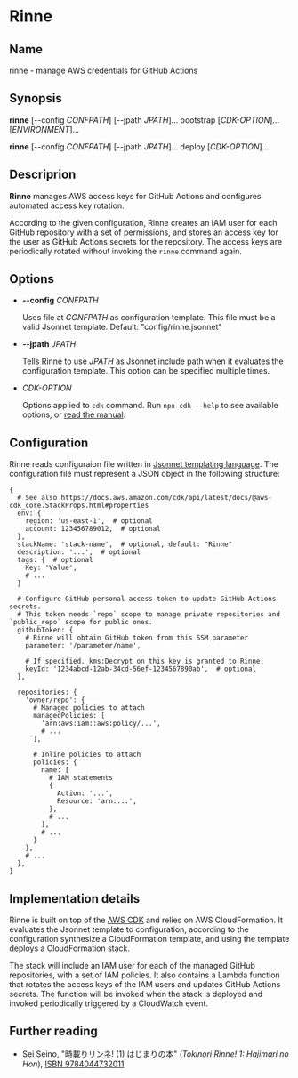 # Rinne
## Name
rinne - manage AWS credentials for GitHub Actions

## Synopsis
**rinne** [--config _CONFPATH_] [--jpath _JPATH_]... bootstrap [_CDK-OPTION_]... [_ENVIRONMENT_]...

**rinne** [--config _CONFPATH_] [--jpath _JPATH_]... deploy [_CDK-OPTION_]...

## Descriprion
**Rinne** manages AWS access keys for GitHub Actions and configures automated access key rotation.

According to the given configuration, Rinne creates an IAM user for each GitHub repository with a set of permissions, and stores an access key for the user as GitHub Actions secrets for the repository. The access keys are periodically rotated without invoking the `rinne` command again.

## Options

- **--config** _CONFPATH_

  Uses file at _CONFPATH_ as configuration template. This file must be a valid Jsonnet template. Default: "config/rinne.jsonnet"

- **--jpath** _JPATH_

  Tells Rinne to use _JPATH_ as Jsonnet include path when it evaluates the configuration template. This option can be specified multiple times.

- _CDK-OPTION_

  Options applied to `cdk` command. Run `npx cdk --help` to see available options, or [read the manual](https://docs.aws.amazon.com/cdk/latest/guide/tools.html#cli).

## Configuration

Rinne reads configuraion file written in [Jsonnet templating language](https://jsonnet.org). The configuration file must represent a JSON object in the following structure:

```jsonnet
{
  # See also https://docs.aws.amazon.com/cdk/api/latest/docs/@aws-cdk_core.StackProps.html#properties
  env: {
    region: 'us-east-1',  # optional
    account: 123456789012,  # optional
  },
  stackName: 'stack-name',  # optional, default: "Rinne"
  description: '...',  # optional
  tags: {  # optional
    Key: 'Value',
    # ...
  }

  # Configure GitHub personal access token to update GitHub Actions secrets.
  # This token needs `repo` scope to manage private repositories and `public_repo` scope for public ones.
  githubToken: {
    # Rinne will obtain GitHub token from this SSM parameter
    parameter: '/parameter/name',

    # If specified, kms:Decrypt on this key is granted to Rinne.
    keyId: '1234abcd-12ab-34cd-56ef-1234567890ab',  # optional
  },

  repositories: {
    'owner/repo': {
      # Managed policies to attach
      managedPolicies: [
        'arn:aws:iam::aws:policy/...',
        # ...
      ],

      # Inline policies to attach
      policies: {
        name: [
          # IAM statements
          {
            Action: '...',
            Resource: 'arn:...',
          },
          # ...
        ],
        # ...
      }
    },
    # ...
  },
}
```

## Implementation details
Rinne is built on top of the [AWS CDK](https://aws.amazon.com/cdk/) and relies on AWS CloudFormation. It evaluates the Jsonnet template to configuration, according to the configuration synthesize a CloudFormation template, and using the template deploys a CloudFormation stack.

The stack will include an IAM user for each of the managed GitHub repositories, with a set of IAM policies. It also contains a Lambda function that rotates the access keys of the IAM users and updates GitHub Actions secrets. The function will be invoked when the stack is deployed and invoked periodically triggered by a CloudWatch event.

## Further reading
- Sei Seino, "時載りリンネ! (1) はじまりの本" (_Tokinori Rinne! 1: Hajimari no Hon_), [ISBN 9784044732011](https://sneakerbunko.jp/product/tokinori/200704000021.html)
